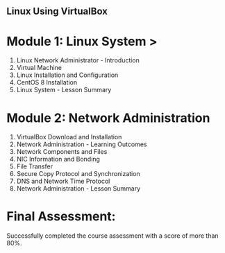 ## Linux Using VirtualBox
# Module 1: Linux System >
1. Linux Network Administrator - Introduction
2. Virtual Machine
3. Linux Installation and Configuration
4. CentOS 8 Installation
5. Linux System - Lesson Summary

# Module 2: Network Administration

1. VirtualBox Download and Installation
2. Network Administration - Learning Outcomes
3. Network Components and Files
4. NIC Information and Bonding
5. File Transfer
6. Secure Copy Protocol and Synchronization
7. DNS and Network Time Protocol
8. Network Administration - Lesson Summary

# Final Assessment:
Successfully completed the course assessment with a score of more than 80%.
